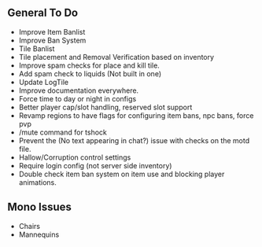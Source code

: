 ## General To Do
* Improve Item Banlist
* Improve Ban System
* Tile Banlist
* Tile placement and Removal Verification based on inventory
* Improve spam checks for place and kill tile.
* Add spam check to liquids (Not built in one)
* Update LogTile
* Improve documentation everywhere.
* Force time to day or night in configs
* Better player cap/slot handling, reserved slot support
* Revamp regions to have flags for configuring item bans, npc bans, force pvp
* /mute command for tshock
* Prevent the (No text appearing in chat?) issue with checks on the motd file.
* Hallow/Corruption control settings
* Require login config (not server side inventory)
* Double check item ban system on item use and blocking player animations.

## Mono Issues
* Chairs
* Mannequins

